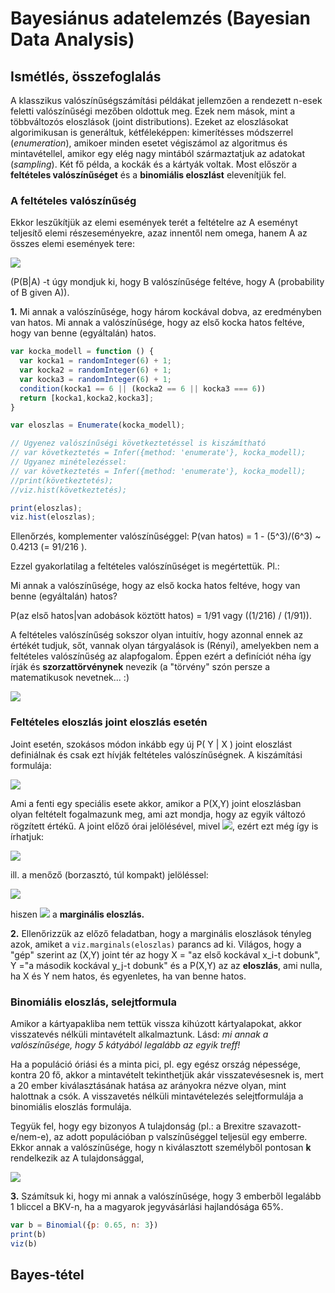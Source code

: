 # Bayesiánus adatelemzés (Bayesian Data Analysis)

## Ismétlés, összefoglalás

A klasszikus valószínűségszámítási példákat jellemzően a rendezett n-esek feletti valószínűségi mezőben oldottuk meg. Ezek nem mások, mint a többváltozós eloszlások (joint distributions). Ezeket az eloszlásokat    algorimikusan is generáltuk, kétféleképpen: kimerítésses módszerrel (_enumeration_), amikoer minden esetet végiszámol az algoritmus és mintavétellel, amikor egy elég nagy mintából származtatjuk az adatokat (_sampling_). Két fő példa, a kockák és a kártyák voltak. Most először a **feltételes valószínűséget** és a **binomiális eloszlást** elevenítjük fel.

### A feltételes valószínűség

Ekkor leszűkítjük az elemi események terét a feltételre az A eseményt teljesítő elemi részeseményekre, azaz innentől nem omega, hanem A az összes elemi események tere:

<img src="https://render.githubusercontent.com/render/math?math=P(B%7CA)%5Coverset%7B%5Cmathrm%7Bdef.%7D%7D%7B%3D%7D%5Cdfrac%7BP(A%5Ccap%20B)%7D%7BP(A)%7D%5Cquad%20%5Cquad%20P(A)%5Cneq%200">

(P(B|A) -t úgy mondjuk ki, hogy B valószínűsége feltéve, hogy A (probability of B given A)).

**1.** Mi annak a valószínűsége, hogy három kockával dobva, az eredményben van hatos. Mi annak a valószínűsége, hogy az első kocka hatos feltéve, hogy van benne (egyáltalán) hatos.

````javascript
var kocka_modell = function () {
  var kocka1 = randomInteger(6) + 1;
  var kocka2 = randomInteger(6) + 1;
  var kocka3 = randomInteger(6) + 1;
  condition(kocka1 == 6 || (kocka2 == 6 || kocka3 === 6))
  return [kocka1,kocka2,kocka3];
}

var eloszlas = Enumerate(kocka_modell);

// Ugyenez valószínűségi következtetéssel is kiszámítható
// var következtetés = Infer({method: 'enumerate'}, kocka_modell);
// Ugyanez minételezéssel: 
// var következtetés = Infer({method: 'enumerate'}, kocka_modell);
//print(következtetés);
//viz.hist(következtetés);

print(eloszlas);
viz.hist(eloszlas);
````
Ellenőrzés, komplementer valószínűséggel: P(van hatos) = 1 - (5^3)/(6^3) ~ 0.4213 (= 91/216 ).

Ezzel gyakorlatilag a feltételes valószínűséget is megértettük. Pl.:

Mi annak a valószínűsége, hogy az első kocka hatos feltéve, hogy van benne (egyáltalán) hatos? 

P(az első hatos|van adobások köztött hatos) = 1/91 vagy ((1/216) / (1/91)).

A feltételes valószínűség sokszor olyan intuitív, hogy azonnal ennek az értékét tudjuk, sőt, vannak olyan tárgyalások is (Rényi), amelyekben nem a feltételes valószínűség az alapfogalom. Éppen ezért a definíciót néha így írják és **szorzattörvénynek** nevezik (a "törvény" szón persze a matematikusok nevetnek... :)

<img src="https://render.githubusercontent.com/render/math?math=P(A%5Ccap%20B)%3DP(B%7CA)%5Ccdot%20P(A)%5Cquad%20%5Cquad%20%5Cmathrm%7Bill.%7D%20%5Cquad%20%5Cquad%20P(B%5Ccap%20A)%3DP(A%7CB)%5Ccdot%20P(B)">

### Feltételes eloszlás joint eloszlás esetén

Joint esetén, szokásos módon inkább egy új P( Y | X ) joint eloszlást definiálnak és csak ezt hívják feltételes valószínűségnek. A kiszámítási formulája:

<img src="https://render.githubusercontent.com/render/math?math=P(Y%3Dy_j%7CX%3Dx_i)%20%3D%20%5Cdfrac%7BP(Y%3Dy_j%5Cwedge%20X%3Dx_i)%7D%7BP(X%3Dx_i)%7D">

Ami a fenti egy speciális esete akkor, amikor a P(X,Y) joint eloszlásban olyan feltételt fogalmazunk meg, ami azt mondja, hogy az egyik változó rögzített értékű. A joint előző órai jelölésével, mivel <img src="https://render.githubusercontent.com/render/math?math=P(x_i%2Cy_j%5C%3B)%3DP(X%3Dx_i%5Cwedge%20Y%3Dy_j)">, ezért ezt még így is írhatjuk:

<img src="https://render.githubusercontent.com/render/math?math=P(Y%3Dy_j%5C%3B%7C%5C%3BX%3Dx_i)%20%3D%20%5Cdfrac%7BP(x_i%2Cy_j%5C%3B)%7D%7BP(X%3Dx_i)%7D">

ill. a menőző (borzasztó, túl kompakt) jelöléssel:

<img src="https://render.githubusercontent.com/render/math?math=P(Y%7CX)%20%3D%20%5Cdfrac%7BP(X%2CY%5C%3B)%7D%7BP(X)%7D">

hiszen <img src="https://render.githubusercontent.com/render/math?math=P(X)%3DP(X%3Dx_i)%20%3D%5Csum_j%20P(x_i%2Cy_j)"> a **marginális eloszlás.**

**2.** Ellenőrizzük az előző feladatban, hogy a marginális eloszlások tényleg azok, amiket a ````viz.marginals(eloszlas)```` parancs ad ki. Világos, hogy a "gép" szerint az (X,Y) joint tér az hogy X = "az első kockával x_i-t dobunk", Y ="a második kockával y_j-t dobunk" és a P(X,Y) az az **eloszlás**, ami nulla, ha X és Y nem hatos, és egyenletes, ha van benne hatos. 

### Binomiális eloszlás, selejtformula

Amikor a kártyapakliba nem tettük vissza kihúzott kártyalapokat, akkor visszatevés nélküli mintavételt alkalmaztunk. Lásd: _mi annak a valószínűsége, hogy 5 kátyából legalább az egyik treff!_

Ha a populáció óriási és a minta pici, pl. egy egész ország népessége, kontra 20 fő, akkor a mintavételt tekinthetjük akár visszatevésesnek is, mert a 20 ember kiválasztásának hatása az arányokra nézve olyan, mint halottnak a csók. A visszavetés nélküli mintavételezés selejtformulája a binomiális eloszlás formulája.

Tegyük fel, hogy egy bizonyos A tulajdonság (pl.: a Brexitre szavazott-e/nem-e), az adott populációban p valszínűséggel teljesül egy emberre. Ekkor annak a valószínűsége, hogy n kiválasztott személyből pontosan **k** rendelkezik az A tulajdonsággal, 

<img src="https://render.githubusercontent.com/render/math?math=P(X%3Dk)%3D%7Bn%20%5Cchoose%20k%7D%5Ccdot%20p%5Ek%5Ccdot%20(1-p)%5E%7Bn-k%7D">

**3.** Számítsuk ki, hogy mi annak a valószínűsége, hogy 3 emberből legalább 1 bliccel a BKV-n, ha a magyarok jegyvásárlási hajlandósága 65%.

````javascript
var b = Binomial({p: 0.65, n: 3})
print(b)
viz(b)
````
## Bayes-tétel












